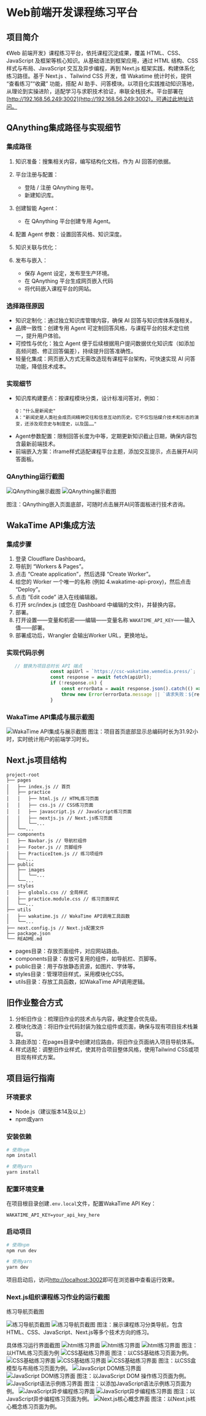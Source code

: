 

# Web前端开发课程练习平台

## 项目简介

《Web 前端开发》课程练习平台，依托课程沉淀成果，覆盖 HTML、CSS、JavaScript 及框架等核心知识。从基础语法到框架应用，通过 HTML 结构、CSS 样式与布局、JavaScript 交互及异步编程，再到 Next.js 框架实践，构建体系化练习路径。基于 Next.js 、Tailwind CSS 开发，借 Wakatime 统计时长，提供 “查看练习”“收藏” 功能，搭配 AI 助手、问答模块。以项目化实践推动知识落地，从理论到实操进阶，适配学习与求职技术验证，串联全栈技术。平台部署在[http://192.168.56.249:3002](http://192.168.56.249:3002)，可通过此地址访问。

## QAnything集成路径与实现细节

### 集成路径

1. 知识准备：搜集相关内容，编写结构化文档，作为 AI 回答的依据。

2. 平台注册与配置：
   - 登陆 / 注册 QAnything 账号。
   - 新建知识库。

3. 创建智能 Agent：
   - 在 QAnything 平台创建专用 Agent。

4. 配置 Agent 参数：设置回答风格、知识深度。

5. 知识关联与优化：

6. 发布与嵌入：
   - 保存 Agent 设定，发布至生产环境。
   - 在 QAnything 平台生成网页嵌入代码
   - 将代码嵌入课程平台的网站。
### 选择路径原因

- 知识定制化：通过独立知识库管理内容，确保 AI 回答与知识库体系强相关。
- 品牌一致性：创建专用 Agent 可定制回答风格，与课程平台的技术定位统一，提升用户体验。
- 可控性与优化：独立 Agent 便于后续根据用户提问数据优化知识库（如添加高频问题、修正回答偏差），持续提升回答准确性。
- 轻量化集成：网页嵌入方式无需改造现有课程平台架构，可快速实现 AI 问答功能，降低技术成本。
### 实现细节

- 知识库构建要点：按课程模块分类，设计标准问答对，例如：
  ```
  Q："什么是新闻史"
  A："新闻史是人类社会成员间精神交往和信息互动的历史。它不仅包括媒介技术和形态的演变，还涉及观念史与制度史，以及国……"
  ```
- Agent参数配置：限制回答长度为中等，定期更新知识截止日期，确保内容包含最新前端技术。
- 前端嵌入方案：iframe样式适配课程平台主题，添加交互提示，点击展开AI问答面板。

### QAnything运行截图

![QAnything展示截图](./images/QAnything%201.jpg)
![QAnything展示截图](./images/QAnything%202.jpg)

图注：QAnything嵌入页面底部，可随时点击展开AI问答面板进行技术咨询。

## WakaTime API集成方法

### 集成步骤

1. 登录 Cloudflare Dashboard。
2. 导航到 “Workers & Pages”。
3. 点击 “Create application”，然后选择 “Create Worker”。
4. 给您的 Worker 一个唯一的名称 (例如 4.wakatime-api-proxy)，然后点击 “Deploy”。
5. 点击 “Edit code” 进入在线编辑器。
6. 打开 src/index.js (或您在 Dashboard 中编辑的文件)，并替换内容。
7. 部署。
8. 打开设置——变量和机密——编辑——变量名称 `WAKATIME_API_KEY`——输入值——部署。
9. 部署成功后，Wrangler 会输出Worker URL，更换地址。

### 实现代码示例

```javascript
   // 替换为项目总时长 API 端点
                const apiUrl = `https://csc-wakatime.wemedia.press/`;
                const response = await fetch(apiUrl);
                if (!response.ok) {
                    const errorData = await response.json().catch(() => ({ message: "解析错误响应失败" }));
                    throw new Error(errorData.message || `请求失败：${response.status}`);
                }
```

### WakaTime API集成与展示截图

![WakaTime API集成与展示截图](./images/wakatime.jpg)
图注：项目首页底部显示总编码时长为31.92小时，实时统计用户的前端学习时长。

## Next.js项目结构

```
project-root
├── pages
│   ├── index.js // 首页
│   ├── practice
│   │   ├── html.js // HTML练习页面
│   │   ├── css.js // CSS练习页面
│   │   ├── javascript.js // JavaScript练习页面
│   │   ├── nextjs.js // Next.js练习页面
│   │   └──...
│   └──...
├── components
│   ├── Navbar.js // 导航栏组件
│   ├── Footer.js // 页脚组件
│   ├── PracticeItem.js // 练习项组件
│   └──...
├── public
│   ├── images
│   │   └──...
│   └──...
├── styles
│   ├── globals.css // 全局样式
│   ├── practice.module.css // 练习页面样式
│   └──...
├── utils
│   ├── wakatime.js // WakaTime API调用工具函数
│   └──...
├── next.config.js // Next.js配置文件
├── package.json
└── README.md
```

- pages目录：存放页面组件，对应网站路由。
- components目录：存放可复用的组件，如导航栏、页脚等。
- public目录：用于存放静态资源，如图片、字体等。
- styles目录：管理项目样式，采用模块化CSS。
- utils目录：存放工具函数，如WakaTime API调用逻辑。

## 旧作业整合方式

1. 分析旧作业：梳理旧作业的技术点与内容，确定整合优先级。
2. 模块化改造：将旧作业代码封装为独立组件或页面，确保与现有项目技术栈兼容。
3. 路由添加：在pages目录中创建对应路由，将旧作业页面纳入项目导航体系。
4. 样式适配：调整旧作业样式，使其符合项目整体风格，使用Tailwind CSS或项目现有样式方案。

## 项目运行指南

### 环境要求

- Node.js（建议版本14及以上）
- npm或yarn

### 安装依赖

```bash
# 使用npm
npm install

# 使用yarn
yarn install
```

### 配置环境变量

在项目根目录创建`.env.local`文件，配置WakaTime API Key：

```
WAKATIME_API_KEY=your_api_key_here
```

### 启动项目

```bash
# 使用npm
npm run dev

# 使用yarn
yarn dev
```

项目启动后，访问[http://localhost:3002](http://localhost:3002)即可在浏览器中查看运行效果。

### Next.js组织课程练习作业的运行截图

练习导航页截图

![练习导航页截图](./images/首页%201.jpg)
![练习导航页截图](./images/首页%202.jpg)
图注：展示课程练习分类导航，包含HTML、CSS、JavaScript、Next.js等多个技术方向的练习。

具体练习运行界面截图
![html练习界面](./images/HTML练习界面%201.jpg)
![html练习界面](./images/HTML练习界面%202.jpg)
![html练习界面](./images/HTML练习界面%203.jpg)
图注：以HTML练习页面为例
![CSS基础练习界面](./images/CSS基础练习界面.jpg)
图注：以CSS基础练习页面为例。
![CSS基础练习界面](./images/CSS盒模型与布局%201.jpg)
![CSS基础练习界面](./images/CSS盒模型与布局%202.jpg)
![CSS基础练习界面](./images/CSS盒模型与布局%203.jpg)
图注：以CSS盒模型与布局练习页面为例。
![JavaScript DOM练习界面](./images/JavaScript%20DOM%20操作%201.jpg)
![JavaScript DOM练习界面](./images/JavaScript%20DOM%20操作%202.jpg)
图注：以JavaScript DOM 操作练习页面为例。
![JavaScript语法示例练习界面](./images/添加JavaScript语法示例页面.jpg)
图注：以添加JavaScript语法示例练习页面为例。
![JavaScript异步编程练习界面](./images/JavaScript异步编程练习%201.jpg)
![JavaScript异步编程练习界面](./images/JavaScript异步编程练习%202.jpg)
图注：以JavaScript异步编程练习页面为例。
![Next.js核心概念界面](./images/Next.js%20核心概念.jpg)
图注：以Next.js核心概念练习页面为例。
